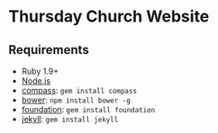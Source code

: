 # Thursday Church Website

## Requirements

  * Ruby 1.9+
  * [Node.js](http://nodejs.org)
  * [compass](http://compass-style.org/): `gem install compass`
  * [bower](http://bower.io): `npm install bower -g`
  * [foundation](http://foundation.zurb.com): `gem install foundation`
  * [jekyll](http://jekyllrb.com): `gem install jekyll`
